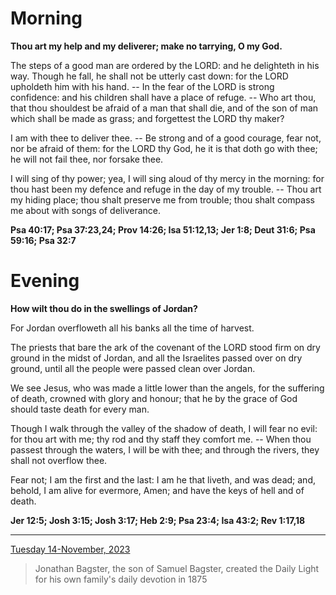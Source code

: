 # Morning

**Thou art my help and my deliverer; make no tarrying, O my God.**
 
The steps of a good man are ordered by the LORD: and he delighteth in his way. Though he fall, he shall not be utterly cast down: for the LORD upholdeth him with his hand. -- In the fear of the LORD is strong confidence: and his children shall have a place of refuge. -- Who art thou, that thou shouldest be afraid of a man that shall die, and of the son of man which shall be made as grass; and forgettest the LORD thy maker?
 
I am with thee to deliver thee. -- Be strong and of a good courage, fear not, nor be afraid of them: for the LORD thy God, he it is that doth go with thee; he will not fail thee, nor forsake thee.
 
I will sing of thy power; yea, I will sing aloud of thy mercy in the morning: for thou hast been my defence and refuge in the day of my trouble. -- Thou art my hiding place; thou shalt preserve me from trouble; thou shalt compass me about with songs of deliverance.  

**Psa 40:17; Psa 37:23,24; Prov 14:26; Isa 51:12,13; Jer 1:8; Deut 31:6; Psa 59:16; Psa 32:7**

# Evening

**How wilt thou do in the swellings of Jordan?**
 
For Jordan overfloweth all his banks all the time of harvest.
 
The priests that bare the ark of the covenant of the LORD stood firm on dry ground in the midst of Jordan, and all the Israelites passed over on dry ground, until all the people were passed clean over Jordan.
 
We see Jesus, who was made a little lower than the angels, for the suffering of death, crowned with glory and honour; that he by the grace of God should taste death for every man.
 
Though I walk through the valley of the shadow of death, I will fear no evil: for thou art with me; thy rod and thy staff they comfort me. -- When thou passest through the waters, I will be with thee; and through the rivers, they shall not overflow thee.
 
Fear not; I am the first and the last: I am he that liveth, and was dead; and, behold, I am alive for evermore, Amen; and have the keys of hell and of death.  

**Jer 12:5; Josh 3:15; Josh 3:17; Heb 2:9; Psa 23:4; Isa 43:2; Rev 1:17,18**

---

[Tuesday 14-November, 2023](https://t.me/s/daily_light)

> Jonathan Bagster, the son of Samuel Bagster, created the Daily Light for his own family's daily devotion in 1875


